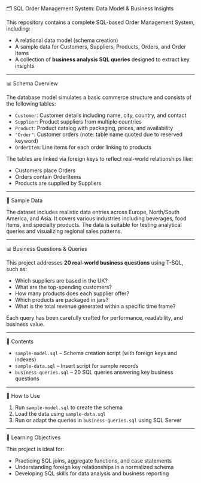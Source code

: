  🗂️ SQL Order Management System: Data Model & Business Insights

This repository contains a complete SQL-based Order Management System, including:

* A relational data model (schema creation)
* A sample data for Customers, Suppliers, Products, Orders, and Order Items
* A collection of **business analysis SQL queries** designed to extract key insights

---

📊 Schema Overview

The database model simulates a basic commerce structure and consists of the following tables:

* `Customer`: Customer details including name, city, country, and contact
* `Supplier`: Product suppliers from multiple countries
* `Product`: Product catalog with packaging, prices, and availability
* `"Order"`: Customer orders (note: table name quoted due to reserved keyword)
* `OrderItem`: Line items for each order linking to products

The tables are linked via foreign keys to reflect real-world relationships like:

* Customers place Orders
* Orders contain OrderItems
* Products are supplied by Suppliers

---

🧪 Sample Data

The dataset includes realistic data entries across Europe, North/South America, and Asia. It covers various industries including beverages, food items, and specialty products. The data is suitable for testing analytical queries and visualizing regional sales patterns.

---

📊 Business Questions & Queries

This project addresses **20 real-world business questions** using T-SQL, such as:

* Which suppliers are based in the UK?
* What are the top-spending customers?
* How many products does each supplier offer?
* Which products are packaged in jars?
* What is the total revenue generated within a specific time frame?

Each query has been carefully crafted for performance, readability, and business value.

---

📁 Contents

* `sample-model.sql` – Schema creation script (with foreign keys and indexes)
* `sample-data.sql` – Insert script for sample records
* `business-queries.sql` – 20 SQL queries answering key business questions

---

🚀 How to Use

1. Run `sample-model.sql` to create the schema
2. Load the data using `sample-data.sql`
3. Run or adapt the queries in `business-queries.sql` using SQL Server

---

🎯 Learning Objectives

This project is ideal for:

* Practicing SQL joins, aggregate functions, and case statements
* Understanding foreign key relationships in a normalized schema
* Developing SQL skills for data analysis and business reporting
